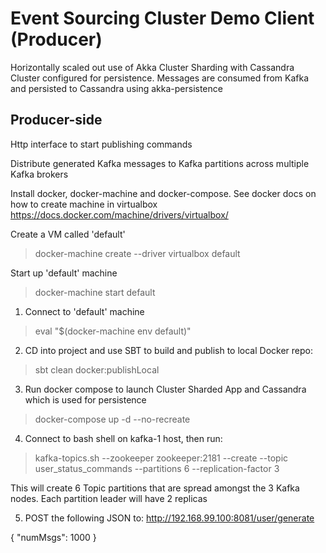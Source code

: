Event Sourcing Cluster Demo Client (Producer)
============================================
Horizontally scaled out use of Akka Cluster Sharding with Cassandra Cluster configured for persistence. Messages are consumed from Kafka and persisted to Cassandra using akka-persistence

Producer-side
-------------
Http interface to start publishing commands

Distribute generated Kafka messages to Kafka partitions across multiple Kafka brokers

Install docker, docker-machine and docker-compose. See docker docs on how to create machine in virtualbox
https://docs.docker.com/machine/drivers/virtualbox/

Create a VM called 'default'

> docker-machine create --driver virtualbox default

Start up 'default' machine

> docker-machine start default

1) Connect to 'default' machine

> eval "$(docker-machine env default)"

2) CD into project and use SBT to build and publish to local Docker repo:

> sbt clean docker:publishLocal

3) Run docker compose to launch Cluster Sharded App and Cassandra which is used for persistence

> docker-compose up -d --no-recreate

4) Connect to bash shell on kafka-1 host, then run:

> kafka-topics.sh --zookeeper zookeeper:2181 --create --topic user_status_commands --partitions 6 --replication-factor 3

This will create 6 Topic partitions that are spread amongst the 3 Kafka nodes. Each partition leader will have 2 replicas

5) POST the following JSON to: http://192.168.99.100:8081/user/generate

{
	"numMsgs": 1000
}